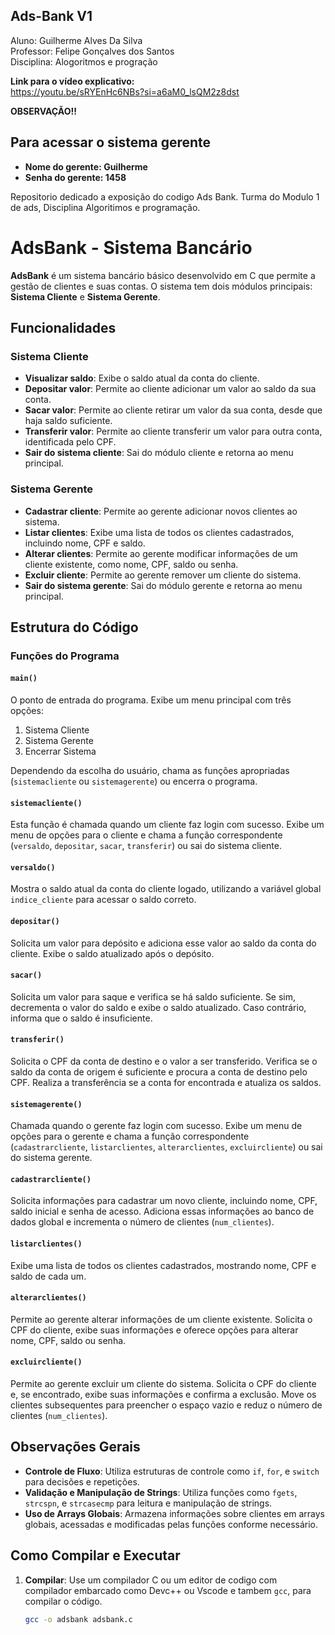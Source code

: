 ## Ads-Bank V1

Aluno: Guilherme Alves Da Silva  
Professor: Felipe Gonçalves dos Santos  
Disciplina: Alogoritmos e progração

**Link para o vídeo explicativo:**  
https://youtu.be/sRYEnHc6NBs?si=a6aM0_lsQM2z8dst

**OBSERVAÇÃO!!**  
## Para acessar o sistema gerente
- **Nome do gerente: Guilherme**
- **Senha do gerente: 1458**

Repositorio dedicado a exposição do codigo Ads Bank. Turma do Modulo 1 de ads, Disciplina Algoritimos e programação.

# AdsBank - Sistema Bancário

**AdsBank** é um sistema bancário básico desenvolvido em C que permite a gestão de clientes e suas contas. O sistema tem dois módulos principais: **Sistema Cliente** e **Sistema Gerente**.

## Funcionalidades

### Sistema Cliente
- **Visualizar saldo**: Exibe o saldo atual da conta do cliente.
- **Depositar valor**: Permite ao cliente adicionar um valor ao saldo da sua conta.
- **Sacar valor**: Permite ao cliente retirar um valor da sua conta, desde que haja saldo suficiente.
- **Transferir valor**: Permite ao cliente transferir um valor para outra conta, identificada pelo CPF.
- **Sair do sistema cliente**: Sai do módulo cliente e retorna ao menu principal.

### Sistema Gerente
- **Cadastrar cliente**: Permite ao gerente adicionar novos clientes ao sistema.
- **Listar clientes**: Exibe uma lista de todos os clientes cadastrados, incluindo nome, CPF e saldo.
- **Alterar clientes**: Permite ao gerente modificar informações de um cliente existente, como nome, CPF, saldo ou senha.
- **Excluir cliente**: Permite ao gerente remover um cliente do sistema.
- **Sair do sistema gerente**: Sai do módulo gerente e retorna ao menu principal.

## Estrutura do Código

### Funções do Programa

#### `main()`
O ponto de entrada do programa. Exibe um menu principal com três opções:
1. Sistema Cliente
2. Sistema Gerente
3. Encerrar Sistema

Dependendo da escolha do usuário, chama as funções apropriadas (`sistemacliente` ou `sistemagerente`) ou encerra o programa.

#### `sistemacliente()`
Esta função é chamada quando um cliente faz login com sucesso. Exibe um menu de opções para o cliente e chama a função correspondente (`versaldo`, `depositar`, `sacar`, `transferir`) ou sai do sistema cliente.

#### `versaldo()`
Mostra o saldo atual da conta do cliente logado, utilizando a variável global `indice_cliente` para acessar o saldo correto.

#### `depositar()`
Solicita um valor para depósito e adiciona esse valor ao saldo da conta do cliente. Exibe o saldo atualizado após o depósito.

#### `sacar()`
Solicita um valor para saque e verifica se há saldo suficiente. Se sim, decrementa o valor do saldo e exibe o saldo atualizado. Caso contrário, informa que o saldo é insuficiente.

#### `transferir()`
Solicita o CPF da conta de destino e o valor a ser transferido. Verifica se o saldo da conta de origem é suficiente e procura a conta de destino pelo CPF. Realiza a transferência se a conta for encontrada e atualiza os saldos.

#### `sistemagerente()`
Chamada quando o gerente faz login com sucesso. Exibe um menu de opções para o gerente e chama a função correspondente (`cadastrarcliente`, `listarclientes`, `alterarclientes`, `excluircliente`) ou sai do sistema gerente.

#### `cadastrarcliente()`
Solicita informações para cadastrar um novo cliente, incluindo nome, CPF, saldo inicial e senha de acesso. Adiciona essas informações ao banco de dados global e incrementa o número de clientes (`num_clientes`).

#### `listarclientes()`
Exibe uma lista de todos os clientes cadastrados, mostrando nome, CPF e saldo de cada um.

#### `alterarclientes()`
Permite ao gerente alterar informações de um cliente existente. Solicita o CPF do cliente, exibe suas informações e oferece opções para alterar nome, CPF, saldo ou senha.

#### `excluircliente()`
Permite ao gerente excluir um cliente do sistema. Solicita o CPF do cliente e, se encontrado, exibe suas informações e confirma a exclusão. Move os clientes subsequentes para preencher o espaço vazio e reduz o número de clientes (`num_clientes`).

## Observações Gerais

- **Controle de Fluxo**: Utiliza estruturas de controle como `if`, `for`, e `switch` para decisões e repetições.
- **Validação e Manipulação de Strings**: Utiliza funções como `fgets`, `strcspn`, e `strcasecmp` para leitura e manipulação de strings.
- **Uso de Arrays Globais**: Armazena informações sobre clientes em arrays globais, acessadas e modificadas pelas funções conforme necessário.


## Como Compilar e Executar

1. **Compilar**: Use um compilador C ou um editor de codigo com compilador embarcado como Devc++ ou Vscode e tambem `gcc`, para compilar o código.
   ```sh
   gcc -o adsbank adsbank.c

